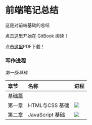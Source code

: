 # 前端笔记总结

这是对前端基础的总结


点击[这里](https://www.gitbook.com/read/book/zhangming123456/webbook)开始在 GitBook 阅读！

点击[这里](https://www.gitbook.com/download/pdf/book/zhangming123456/webbook)PDF下载！


### 写作进程

*第一版草稿*

| 章节 | 名称 | 进程 |
| :--- | :-------------- | :-------------------------------- |
| 基础篇 |
| 第一章 | HTML与CSS 基础 | ![](http://progressed.io/bar/100) |
| 第二章 | JavaScript 基础 | ![](http://progressed.io/bar/0) |

